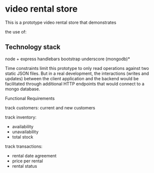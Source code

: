 video rental store
==================

This is a prototype video rental store that demonstrates



the use of:

Technology stack
----------------

node + express
handlebars
bootstrap
underscore
(mongodb)*


Time constraints limit this prototype to only read operations against two static JSON files.  But in a real development, the interactions (writes and updates) between the client application and the backend would be facilitated through additional HTTP endpoints that would connect to a mongo database.




Functional Requirements


track customers:
current and new customers


track inventory:
* availability
* unavailability
* total stock

track transactions:
* rental date agreement
* price per rental
* rental status

